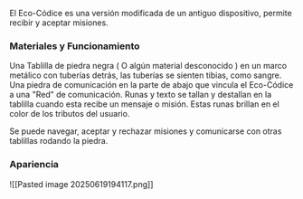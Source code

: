 El Eco-Códice es una versión modificada de un antiguo dispositivo, permite recibir y aceptar misiones.
### Materiales y Funcionamiento
Una Tablilla de piedra negra ( O algún material desconocido ) en un marco metálico con tuberías detrás, las tuberías se sienten tibias, como sangre. 
Una piedra de comunicación en la parte de abajo que vincula el Eco-Códice a una "Red" de comunicación. Runas y texto se tallan y destallan en la tablilla cuando esta recibe un mensaje o misión. Estas runas brillan en el color de los tributos del usuario.

Se puede navegar, aceptar y rechazar misiones y comunicarse con otras tablillas rodando la piedra.
### Apariencia
![[Pasted image 20250619194117.png]]